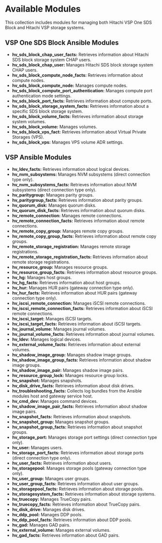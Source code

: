 
# Available Modules

This collection includes modules for managing both Hitachi VSP One SDS Block and Hitachi VSP storage systems.

## VSP One SDS Block Ansible Modules

- **hv_sds_block_chap_user_facts:** Retrieves information about Hitachi SDS block storage system CHAP users.
- **hv_sds_block_chap_user:** Manages Hitachi SDS block storage system CHAP users.
- **hv_sds_block_compute_node_facts:** Retrieves information about compute nodes.
- **hv_sds_block_compute_node:** Manages compute nodes.
- **hv_sds_block_compute_port_authentication:** Manages compute port authentication mode settings.
- **hv_sds_block_port_facts:** Retrieves information about compute ports.
- **hv_sds_block_storage_system_facts:** Retrieves information about a specific SDS block storage system.
- **hv_sds_block_volume_facts:** Retrieves information about storage system volumes.
- **hv_sds_block_volume:** Manages volumes.
- **hv_sds_block_vps_fact:** Retrieves information about Virtual Private Storages (VPS).
- **hv_sds_block_vps:** Manages VPS volume ADR settings.

## VSP Ansible Modules

- **hv_ldev_facts:** Retrieves information about logical devices.
- **hv_nvm_subsystems:** Manages NVM subsystems (direct connection type only).
- **hv_nvm_subsystems_facts:** Retrieves information about NVM subsystems (direct connection type only).
- **hv_paritygroup:** Manages parity groups.
- **hv_paritygroup_facts:** Retrieves information about parity groups.
- **hv_quorum_disk:** Manages quorum disks.
- **hv_quorum_disk_facts:** Retrieves information about quorum disks.
- **hv_remote_connection:** Manages remote connections.
- **hv_remote_connection_facts:** Retrieves information about remote connections.
- **hv_remote_copy_group:** Manages remote copy groups.
- **hv_remote_copy_group_facts:** Retrieves information about remote copy groups.
- **hv_remote_storage_registration:** Manages remote storage registrations.
- **hv_remote_storage_registration_facts:** Retrieves information about remote storage registrations.
- **hv_resource_group:** Manages resource groups.
- **hv_resource_group_facts:** Retrieves information about resource groups.
- **hv_hg:** Manages host groups.
- **hv_hg_facts:** Retrieves information about host groups.
- **hv_hur:** Manages HUR pairs (gateway connection type only).
- **hv_hur_facts:** Retrieves information about HUR pairs (gateway connection type only).
- **hv_iscsi_remote_connection:** Manages iSCSI remote connections.
- **hv_iscsi_remote_connection_facts:** Retrieves information about iSCSI remote connections.
- **hv_iscsi_target:** Manages iSCSI targets.
- **hv_iscsi_target_facts:** Retrieves information about iSCSI targets.
- **hv_journal_volume:** Manages journal volumes.
- **hv_journal_volume_facts:** Retrieves information about journal volumes.
- **hv_ldev:** Manages logical devices.
- **hv_external_volume_facts:** Retrieves information about external volumes.
- **hv_shadow_image_group:** Manages shadow image groups.
- **hv_shadow_image_group_facts:** Retrieves information about shadow image groups.
- **hv_shadow_image_pair:** Manages shadow image pairs.
- **hv_resource_group_lock:** Manages resource group locks.
- **hv_snapshot:** Manages snapshots.
- **hv_disk_drive_facts:** Retrieves information about disk drives.
- **hv_troubleshooting_facts:** Collects log bundles from the Ansible modules host and gateway service host.
- **hv_cmd_dev:** Manages command devices.
- **hv_shadow_image_pair_facts:** Retrieves information about shadow image pairs.
- **hv_snapshot_facts:** Retrieves information about snapshots.
- **hv_snapshot_group:** Manages snapshot groups.
- **hv_snapshot_group_facts:** Retrieves information about snapshot groups.
- **hv_storage_port:** Manages storage port settings (direct connection type only).
- **hv_user:** Manages users.
- **hv_storage_port_facts:** Retrieves information about storage ports (direct connection type only).
- **hv_user_facts:** Retrieves information about users.
- **hv_storagepool:** Manages storage pools (gateway connection type only).
- **hv_user_group:** Manages user groups.
- **hv_user_group_facts:** Retrieves information about user groups.
- **hv_storagepool_facts:** Retrieves information about storage pools.
- **hv_storagesystem_facts:** Retrieves information about storage systems.
- **hv_truecopy:** Manages TrueCopy pairs.
- **hv_truecopy_facts:** Retrieves information about TrueCopy pairs.
- **hv_disk_drive:** Manages disk drives.
- **hv_ddp_pool:** Manages DDP pools.
- **hv_ddp_pool_facts:** Retrieves information about DDP pools.
- **hv_gad:** Manages GAD pairs.
- **hv_external_volume:** Manages external volumes.
- **hv_gad_facts:** Retrieves information about GAD pairs.
